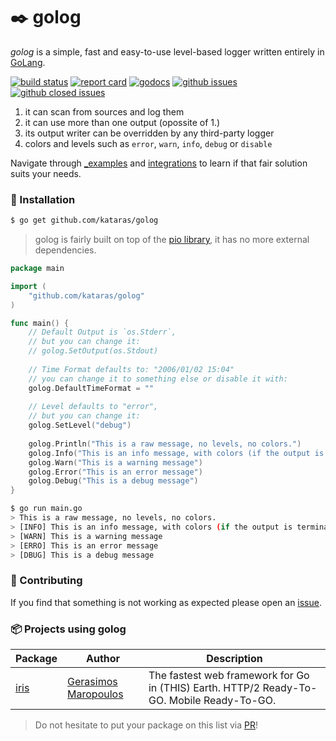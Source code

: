 # ✒️ golog

_golog_ is a simple, fast and easy-to-use level-based logger written entirely in [GoLang](https://golang.org).

[![build status](https://img.shields.io/travis/kataras/golog/master.svg?style=flat-square)](https://travis-ci.org/kataras/golog)
[![report card](https://img.shields.io/badge/report%20card-a%2B-ff3333.svg?style=flat-square)](http://goreportcard.com/report/kataras/golog)
[![godocs](https://img.shields.io/badge/online-documentation-0366d6.svg?style=flat-square)](https://godoc.org/github.com/kataras/golog)
[![github issues](https://img.shields.io/github/issues/kataras/golog.svg)](https://github.com/kataras/golog/issues?q=is%3Aopen+is%3Aissue)
[![github closed issues](https://img.shields.io/github/issues-closed/kataras/golog.svg)](https://github.com/kataras/golog/issues?q=is%3Aissue+is%3Aclosed)

1. it can scan from sources and log them 
2. it can use more than one output (opossite of 1.)
3. its output writer can be overridden by any third-party logger
4. colors and levels such as `error`, `warn`, `info`, `debug` or `disable`

Navigate through [_examples](_examples/) and [integrations](_examples/integrations/) to learn if that fair solution suits your needs.

### 🚀 Installation

```bash
$ go get github.com/kataras/golog
```

> golog is fairly built on top of the [pio library](https://github.com/kataras/pio), it has no more external dependencies.

```go
package main

import (
    "github.com/kataras/golog"
)

func main() {
    // Default Output is `os.Stderr`,
    // but you can change it:
    // golog.SetOutput(os.Stdout)
    
    // Time Format defaults to: "2006/01/02 15:04"
    // you can change it to something else or disable it with:
    golog.DefaultTimeFormat = ""
    
    // Level defaults to "error",
    // but you can change it:
    golog.SetLevel("debug")
    
    golog.Println("This is a raw message, no levels, no colors.")
    golog.Info("This is an info message, with colors (if the output is terminal)")
    golog.Warn("This is a warning message")
    golog.Error("This is an error message")
    golog.Debug("This is a debug message")
}
```

```bash 
$ go run main.go
> This is a raw message, no levels, no colors.
> [INFO] This is an info message, with colors (if the output is terminal)
> [WARN] This is a warning message
> [ERRO] This is an error message
> [DBUG] This is a debug message
```

### 👥 Contributing

If you find that something is not working as expected please open an [issue](https://github.com/kataras/golog/issues).

### 📦 Projects using golog

| Package | Author | Description |
| -----------|--------|-------------|
| [iris](https://github.com/kataras/iris) | [Gerasimos Maropoulos](https://github.com/kataras) | The fastest web framework for Go in (THIS) Earth. HTTP/2 Ready-To-GO. Mobile Ready-To-GO. |

> Do not hesitate to put your package on this list via [PR](https://github.com/kataras/golog/pulls)!